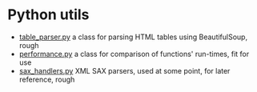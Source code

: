 # Python utils
* [table_parser.py](https://github.com/samikoz/putil/blob/master/timing.py)
a class for parsing HTML tables using BeautifulSoup, rough
* [performance.py](https://github.com/samikoz/putil/blob/master/timing.py)
a class for comparison of functions' run-times, fit for use
* [sax_handlers.py](https://github.com/samikoz/putil/blob/master/sax_handlers.py)
XML SAX parsers, used at some point, for later reference, rough
